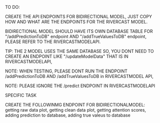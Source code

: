 TO DO:

CREATE THE API ENDPOINTS FOR BIDIRECTIONAL MODEL, JUST COPY HOW AND WHAT ARE THE ENDPOINTS FOR THE RIVERCAST MODEL.

BIDIRECTIONAL MODEL SHOULD HAVE ITS OWN DATABASE TABLE FOR "/addPredictionToDB" endpoint AND  "/addTrueValuesToDB" endpoint, PLEASE REFER TO THE RIVERCASTMODELAPI.

TIP: THE 2 MODEL USES THE SAME DATABASE SO, YOU DONT NEED TO CREATE AN ENDPOINT LIKE "/updateModelData" THAT IS IN RIVERCASTMODELAPI,


NOTE: WHEN TESTING, PLEASE DONT RUN THE ENDPOINT /addPredictionToDB AND /addTrueValuesToDB in RIVERCASTMODEL API, 

NOTE: PLEASE IGNORE THE /predict ENDPOINT IN RIVERCASTMODELAPI


SPECIFIC TASK

CREATE THE FOLLOWINMG ENDPOINT FOR BIDIRECTIONALMODEL:
    getting raw data plot,
    getting clean data plot,
    getting attention scores,
    adding prediction to database,
    adding true valeus to database